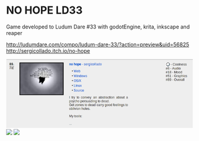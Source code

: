 # NO HOPE LD33
Game developed to Ludum Dare #33 with godotEngine, krita, inkscape and reaper

http://ludumdare.com/compo/ludum-dare-33/?action=preview&uid=56825
http://sergicollado.itch.io/no-hope

<img src="score.png"/>
<img src="init_out.gif"/>
<img src="out.gif"/>


